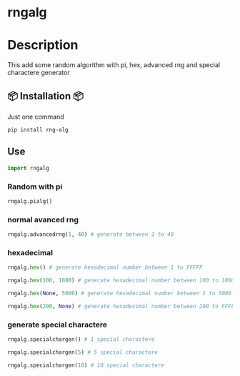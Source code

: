 # rngalg

# Description

This add some random algorithm with pi, hex, advanced rng and special charactere generator

## 📦 Installation 📦

Just one command

```pip
pip install rng-alg
```

## Use

```python
import rngalg
```

### Random with pi

```python
rngalg.pialg()
```

### normal avanced rng

```python
rngalg.advancedrng(1, 40) # generate between 1 to 40
```

### hexadecimal

```python
rngalg.hex() # generate hexadecimal number between 1 to FFFFF

rngalg.hex(100, 1000) # generate hexadecimal number between 100 to 1000

rngalg.hex(None, 5000) # generate hexadecimal number between 1 to 5000

rngalg.hex(200, None) # generate hexadecimal number between 200 to FFFFF
```

### generate special charactere

```python
rngalg.specialchargen() # 1 special charactere

rngalg.specialchargen(5) # 5 special charactere

rngalg.specialchargen(10) # 10 special charactere
```
